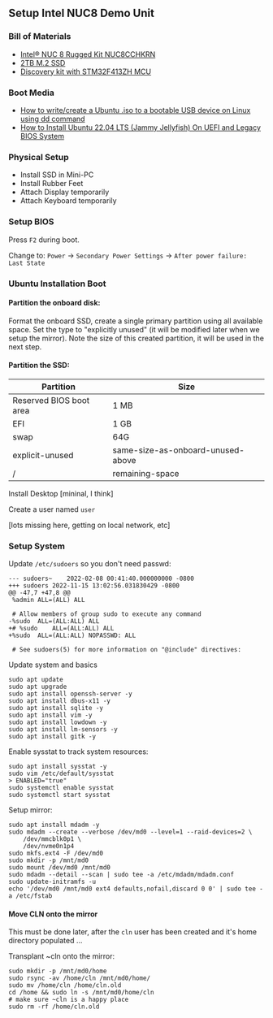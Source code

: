 ## Setup Intel NUC8 Demo Unit

### Bill of Materials
- [Intel® NUC 8 Rugged Kit NUC8CCHKRN](https://ark.intel.com/content/www/us/en/ark/products/214634/intel-nuc-8-rugged-kit-nuc8cchkrn.html)
- [2TB M.2 SSD](https://www.newegg.com/samsung-970-evo-plus-2tb/p/N82E16820147744?Description=2tb%20m.2&cm_re=2tb_m.2-_-20-147-744-_-Product)
- [Discovery kit with STM32F413ZH MCU](https://www.st.com/en/evaluation-tools/32f413hdiscovery.html)

### Boot Media
- [How to write/create a Ubuntu .iso to a bootable USB device on Linux using dd command](https://www.cyberciti.biz/faq/creating-a-bootable-ubuntu-usb-stick-on-a-debian-linux/)
- [How to Install Ubuntu 22.04 LTS (Jammy Jellyfish) On UEFI and Legacy BIOS System](https://www.itzgeek.com/how-tos/linux/ubuntu-how-tos/how-to-install-ubuntu-22-04-lts.html)

### Physical Setup
- Install SSD in Mini-PC
- Install Rubber Feet
- Attach Display temporarily
- Attach Keyboard temporarily

### Setup BIOS
Press `F2` during boot.

Change to:  `Power` -> `Secondary Power Settings` -> `After power failure: Last State`

### Ubuntu Installation Boot

#### Partition the onboard disk:

Format the onboard SSD, create a single primary partition using all
available space. Set the type to "explicitly unused" (it will be
modified later when we setup the mirror).  Note the size of this
created partition, it will be used in the next step.

#### Partition the SSD:

| Partition| Size |
| -------- | -------- |
| Reserved BIOS boot area | 1 MB |
| EFI | 1 GB |
| swap | 64G |
| explicit-unused | same-size-as-onboard-unused-above |
| / | remaining-space |

Install Desktop [mininal, I think]

Create a user named `user`

[lots missing here, getting on local network, etc]
    
### Setup System

Update `/etc/sudoers` so you don't need passwd:
```
--- sudoers~	2022-02-08 00:41:40.000000000 -0800
+++ sudoers	2022-11-15 13:02:56.031830429 -0800
@@ -47,7 +47,8 @@
 %admin ALL=(ALL) ALL
 
 # Allow members of group sudo to execute any command
-%sudo	ALL=(ALL:ALL) ALL
+# %sudo	ALL=(ALL:ALL) ALL
+%sudo	ALL=(ALL:ALL) NOPASSWD: ALL
 
 # See sudoers(5) for more information on "@include" directives:
```

Update system and basics
```
sudo apt update
sudo apt upgrade
sudo apt install openssh-server -y
sudo apt install dbus-x11 -y
sudo apt install sqlite -y
sudo apt install vim -y
sudo apt install lowdown -y
sudo apt install lm-sensors -y
sudo apt install gitk -y
```

Enable sysstat to track system resources:
```
sudo apt install sysstat -y
sudo vim /etc/default/sysstat
> ENABLED="true"
sudo systemctl enable sysstat
sudo systemctl start sysstat
```

Setup mirror:
```
sudo apt install mdadm -y
sudo mdadm --create --verbose /dev/md0 --level=1 --raid-devices=2 \
    /dev/mmcblk0p1 \
    /dev/nvme0n1p4
sudo mkfs.ext4 -F /dev/md0
sudo mkdir -p /mnt/md0
sudo mount /dev/md0 /mnt/md0
sudo mdadm --detail --scan | sudo tee -a /etc/mdadm/mdadm.conf
sudo update-initramfs -u
echo '/dev/md0 /mnt/md0 ext4 defaults,nofail,discard 0 0' | sudo tee -a /etc/fstab
```

#### Move CLN onto the mirror

This must be done later, after the `cln` user has been created and
it's home directory populated ...

Transplant ~cln onto the mirror:
```
sudo mkdir -p /mnt/md0/home
sudo rsync -av /home/cln /mnt/md0/home/
sudo mv /home/cln /home/cln.old
cd /home && sudo ln -s /mnt/md0/home/cln
# make sure ~cln is a happy place
sudo rm -rf /home/cln.old
```
